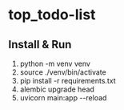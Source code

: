 # top_todo-list

## Install & Run

1. python -m venv venv
2. source ./venv/bin/activate
3. pip install -r requirements.txt
4. alembic upgrade head
5. uvicorn main:app --reload